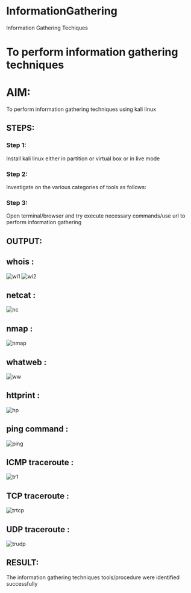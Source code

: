 # InformationGathering
Information Gathering Techiques

# To perform information gathering techniques

# AIM:

To perform information gathering techniques using kali linux 

## STEPS:

### Step 1:

Install kali linux either in partition or virtual box or in live mode

### Step 2:

Investigate on the various categories of tools as follows:

### Step 3:
Open terminal/browser and try execute necessary commands/use url to perform information gathering


## OUTPUT:
## whois :
![wi1](https://github.com/Reebak04/InformationGathering/assets/118364993/61aca188-1458-4cd6-abc9-4611d0507241)
![wi2](https://github.com/Reebak04/InformationGathering/assets/118364993/9b4dd80f-2112-426d-b154-0be571946ce2)
## netcat :
![nc](https://github.com/Reebak04/InformationGathering/assets/118364993/a119fd70-0d8c-4082-be04-9f6d67cf8f5f)
## nmap :
![nmap](https://github.com/Reebak04/InformationGathering/assets/118364993/59fb81bd-00af-4ccd-a998-30e59ef82a74)
## whatweb :
![ww](https://github.com/Reebak04/InformationGathering/assets/118364993/0e6e7c8d-ab24-4322-a8d7-38b003bd8eeb)
## httprint :
![hp](https://github.com/Reebak04/InformationGathering/assets/118364993/440be1c6-b34f-4084-ae55-801c5d4cd123)
## ping command :
![ping](https://github.com/Reebak04/InformationGathering/assets/118364993/8ab8e8fe-558c-4951-9715-88e2d37252e7)
## ICMP traceroute :
![tr1](https://github.com/Reebak04/InformationGathering/assets/118364993/ab5a25f4-be3a-4e60-ab2d-39717d9e126e)
## TCP traceroute :
![trtcp](https://github.com/Reebak04/InformationGathering/assets/118364993/1462bf8d-f5b5-45ee-a845-1b7e5a2a5fcd)
## UDP traceroute :
![trudp](https://github.com/Reebak04/InformationGathering/assets/118364993/4cda35dd-5e10-465b-9507-ac49ddf5022a)


## RESULT:
The information gathering techniques tools/procedure were  identified successfully
